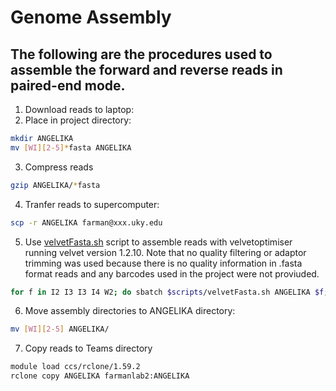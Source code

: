 # Genome Assembly

## The following are the procedures used to assemble the forward and reverse reads in paired-end mode.

1. Download reads to laptop:
2. Place in project directory:
```bash
mkdir ANGELIKA
mv [WI][2-5]*fasta ANGELIKA
```
3. Compress reads
```bash
gzip ANGELIKA/*fasta
```
4. Tranfer reads to supercomputer:
```bash
scp -r ANGELIKA farman@xxx.uky.edu
```
5. Use [velvetFasta.sh](/scripts/velvetFasta.sh) script to assemble reads with velvetoptimiser running velvet version 1.2.10. Note that no quality filtering or adaptor trimming was used because there is no quality information in .fasta format reads and any barcodes used in the project were not proviuded. 
```bash
for f in I2 I3 I3 I4 W2; do sbatch $scripts/velvetFasta.sh ANGELIKA $f; done
```
6. Move assembly directories to ANGELIKA directory:
```bash
mv [WI][2-5] ANGELIKA/
```
7. Copy reads to Teams directory
```bash
module load ccs/rclone/1.59.2
rclone copy ANGELIKA farmanlab2:ANGELIKA
```
